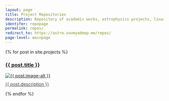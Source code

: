 ```yaml
---
layout: page
title: Project Repositories
description: Repository of academic works, astrophysics projects, linux scripts, latex templates, and digital design by Soumyadeep Das.
identifer: repopage
permalink: repos/
redirect_to: https://astro.soumyadeep.me/repos/
page-level: mainpage
---
```

<div  class="posts">
{% for post in site.projects %}
<article>
    <a href="{{ post.url  | absolute_url }}"><h3>{{ post.title }}</h3></a>
            <a href="{{ post.url  | absolute_url }}" class="image">
                <picture>
                <source data-srcset="{{ post.image-webp | absolute_url }}" type="image/webp" >
                <source data-srcset="{{ post.image | absolute_url }}" type="image/jpeg" > 
                <img src="{{ post.image-thumb | absolute_url }}" alt="{{ post.image-alt }}" data-src="{{ post.image | absolute_url }}"  class="lazyload" />
                </picture> 
                <p style="margin-top: 10px; color: #444444;">{{ post.description }}</p>
            </a>
        </article>
  {% endfor %}
</div>
